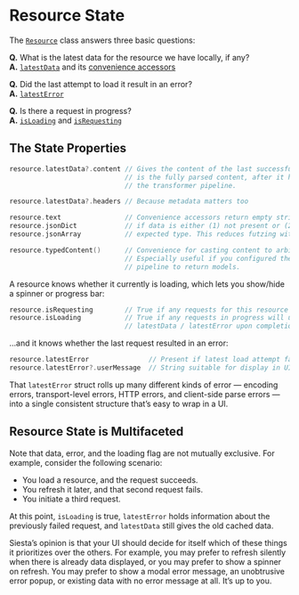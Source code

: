 # Resource State

The [`Resource`](https://bustoutsolutions.github.io/siesta/api/Classes/Resource.html) class answers three basic questions:

**Q.** What is the latest data for the resource we have locally, if any?<br>
**A.** [`latestData`](https://bustoutsolutions.github.io/siesta/api/Classes/Resource.html#//apple_ref/swift/Property/latestData) and its [convenience accessors](https://bustoutsolutions.github.io/siesta/api/Protocols/TypedContentAccessors.html)

**Q.** Did the last attempt to load it result in an error?<br>
**A.** [`latestError`](https://bustoutsolutions.github.io/siesta/api/Classes/Resource.html#//apple_ref/swift/Property/latestError)

**Q.** Is there a request in progress?<br>
**A.** [`isLoading`](https://bustoutsolutions.github.io/siesta/api/Classes/Resource.html#//apple_ref/swift/Property/isLoading) and [`isRequesting`](https://bustoutsolutions.github.io/siesta/api/Classes/Resource.html#//apple_ref/swift/Property/isRequesting)

## The State Properties

```swift
resource.latestData?.content // Gives the content of the last successful load. This
                             // is the fully parsed content, after it has run through
                             // the transformer pipeline.

resource.latestData?.headers // Because metadata matters too

resource.text                // Convenience accessors return empty string/dict/array
resource.jsonDict            // if data is either (1) not present or (2) not of the
resource.jsonArray           // expected type. This reduces futzing with optionals.

resource.typedContent()      // Convenience for casting content to arbitrary types.
                             // Especially useful if you configured the transformer
                             // pipeline to return models.
```

A resource knows whether it currently is loading, which lets you show/hide a spinner or progress bar:

```swift
resource.isRequesting        // True if any requests for this resource are in progress
resource.isLoading           // True if any requests in progress will update
                             // latestData / latestError upon completion.
```

…and it knows whether the last request resulted in an error:

```swift
resource.latestError               // Present if latest load attempt failed
resource.latestError?.userMessage  // String suitable for display in UI
```

That `latestError` struct rolls up many different kinds of error — encoding errors, transport-level errors, HTTP errors, and client-side parse errors — into a single consistent structure that’s easy to wrap in a UI.

## Resource State is Multifaceted

Note that data, error, and the loading flag are not mutually exclusive. For example, consider the following scenario:

* You load a resource, and the request succeeds.
* You refresh it later, and that second request fails.
* You initiate a third request.

At this point, `isLoading` is true, `latestError` holds information about the previously failed request, and `latestData` still gives the old cached data.

Siesta’s opinion is that your UI should decide for itself which of these things it prioritizes over the others. For example, you may prefer to refresh silently when there is already data displayed, or you may prefer to show a spinner on refresh. You may prefer to show a modal error message, an unobtrusive error popup, or existing data with no error message at all. It’s up to you.
